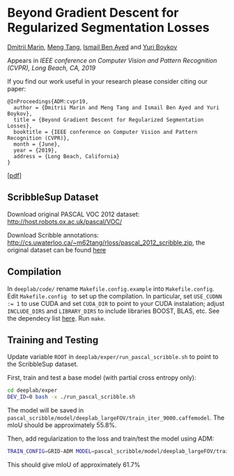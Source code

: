 # Beyond Gradient Descent for Regularized Segmentation Losses
[Dmitrii Marin](http://maryin.net), [Meng Tang](https://cs.uwaterloo.ca/~m62tang/), [Ismail Ben Ayed](https://profs.etsmtl.ca/ibenayed/) and [Yuri Boykov](https://cs.uwaterloo.ca/~yboykov/)

Appears in *IEEE conference on Computer Vision and Pattern Recognition (CVPR), Long Beach, CA, 2019*

If you find our work useful in your research please consider citing our paper:
```
@InProceedings{ADM:cvpr19,
  author = {Dmitrii Marin and Meng Tang and Ismail Ben Ayed and Yuri Boykov},
  title = {Beyond Gradient Descent for Regularized Segmentation Losses},
  booktitle = {IEEE conference on Computer Vision and Pattern Recognition (CVPR)},
  month = {June},
  year = {2019},
  address = {Long Beach, California}
}
```
[[pdf](https://cs.uwaterloo.ca/~yboykov/Papers/cvpr19_ADM.pdf)]

## ScribbleSup Dataset

Download original PASCAL VOC 2012 dataset:
http://host.robots.ox.ac.uk/pascal/VOC/

Download Scribble annotations: http://cs.uwaterloo.ca/~m62tang/rloss/pascal_2012_scribble.zip, the original dataset can be found [here](https://jifengdai.org/downloads/scribble_sup/)

## Compilation

In ```deeplab/code/``` rename ```Makefile.config.example``` into ```Makefile.config```. Edit ```Makefile.config ``` to set up the compilation. In particular, set ```USE_CUDNN := 1``` to use CUDA and set ```CUDA_DIR``` to point to your CUDA instalation; adjust ```INCLUDE_DIRS``` and ```LIBRARY_DIRS``` to include libraries BOOST, BLAS, etc. See the dependecy list [here](deeplab/code/cmake/Dependencies.cmake). Run ```make```.

## Training and Testing

Update variable ```ROOT``` in ```deeplab/exper/run_pascal_scribble.sh``` to point to the ScribbleSup dataset.

First, train and test a base model (with partial cross entropy only):

```bash
cd deeplab/exper
DEV_ID=0 bash -x ./run_pascal_scribble.sh
```
The model will be saved in ```pascal_scribble/model/deeplab_largeFOV/train_iter_9000.caffemodel```. The mIoU should be approximately 55.8%.

Then, add regularization to the loss and train/test the model using ADM:
```bash
TRAIN_CONFIG=GRID-ADM MODEL=pascal_scribble/model/deeplab_largeFOV/train_iter_9000.caffemodel DEV_ID=0 ./run_pascal_scribble.sh
```
This should give mIoU of approximately 61.7%
